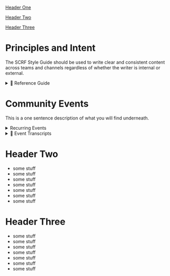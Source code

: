 [Header One](https://github.com/scrf-test/Directory/blob/main/test-toc.md#header-one)

[Header Two](https://github.com/scrf-test/Directory/blob/main/test-toc.md#header-two)

[Header Three](https://github.com/scrf-test/Directory/blob/main/test-toc.md#header-three)

# Principles and Intent
The SCRF Style Guide should be used to write clear and consistent content across teams and channels regardless of whether the writer is internal or external. 

<details>  
  <summary>📖 Reference Guide</summary> 

Please use this as a reference guide when writing for SCRF. With every piece of content, aim to:
 
**Educate** Give readers the exact information they need to know while breaking down concepts into the simplest terms possible. The writer is considered to be the expert educating the reader who may not have access to the same background information.

**Provide Value** The writer should understand the topic and use simple words and sentences. Before writing, ask: What purpose does this serve? Who is going to read it? What do they need to know?

**Be Open and Respectful** Treat readers with the respect they deserve. Remember they are busy, coming from everywhere, and with varied backgrounds. At SCRF, we want to inform while being considerate, impartial, and inclusive.
</details>


# Community Events
This is a one sentence description of what you will find underneath.
<details>  
  <summary>Recurring Events</summary> 

  
  **Weekly Community Calls**
  This is something about the community calls.
  [Learn More](https://github.com/smartcontractresearchforum/docs/blob/main/en/content_community_calls.md)
  
  **Reading Group**
  
</details>

<details>  
  <summary>🎯 Event Transcripts</summary> 

  - Central Bank Digital Currency (CBDC) Panel Transcript
  - Governance Implementation Panel Transcript
  - Governance Theory Panel Transcript
  - Identity and Reputation Panel Transcript
  - Privacy and SNARKS Panel Transcript

</details>

# Header Two
- some stuff
- some stuff
- some stuff
- some stuff
- some stuff
- some stuff
- some stuff

# Header Three
- some stuff
- some stuff
- some stuff
- some stuff
- some stuff
- some stuff
- some stuff
